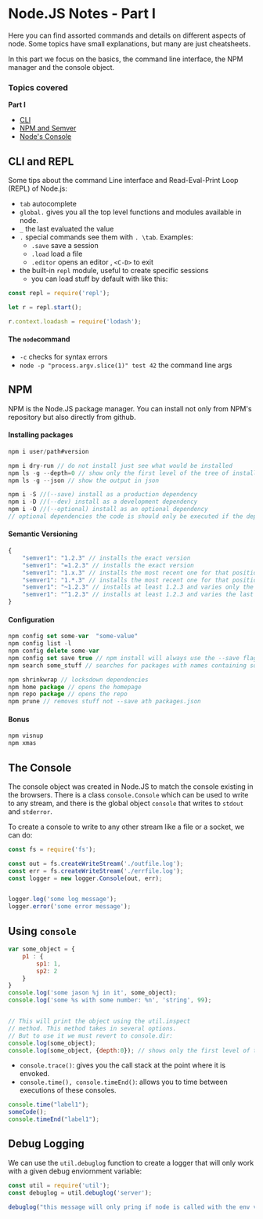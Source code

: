 # Node.JS Notes - Part I 

Here you can find assorted commands and details on different aspects of node.
Some topics have small explanations, but many are just cheatsheets.

In this part we focus on the basics, the command line interface, the NPM manager and the console object.

### Topics covered

**Part I**
* [CLI](#cli-and-repl)
* [NPM and Semver](#npm)
* [Node's Console](#the-console)



## CLI and REPL
Some tips about the command Line interface and Read-Eval-Print Loop (REPL) of Node.js:

* `tab` autocomplete 
* `global.` gives you all the top level functions and modules available in node.
* `_` the last evaluated the value 
* `.` special commands see them with `. \tab`. Examples:
    * `.save` save a session 
    * `.load` load a file
    * `.editor` opens an editor , `<C-D>` to exit 
* the built-in `repl` module, useful to create specific sessions
    * you can load stuff by default with like this:
```javascript
const repl = require('repl');

let r = repl.start();

r.context.loadash = require('lodash');
``` 


#### The `node`command 

* `-c` checks for syntax errors
* `node -p "process.argv.slice(1)" test 42` the command line args

## NPM

NPM is the Node.JS package manager.
You can install not only from NPM's repository but also  directly from github.

#### Installing packages

```javascript
npm i user/path#version
```

```javascript
npm i dry-run // do not install just see what would be installed 
npm ls -g --depth=0 // show only the first level of the tree of installed packages
npm ls -g --json // show the output in json
```

```javascript
npm i -S //(--save) install as a production dependency 
npm i -D //(--dev) install as a development dependency 
npm i -O //(--optional) install as an optional dependency 
// optional dependencies the code is should only be executed if the dependency is installed
```

#### Semantic Versioning
```javascript 
{
    "semver1": "1.2.3" // installs the exact version
    "semver1": "=1.2.3" // installs the exact version
    "semver1": "1.x.3" // installs the most recent one for that position
    "semver1": "1.*.3" // installs the most recent one for that position
    "semver1": "~1.2.3" // installs at least 1.2.3 and varies only the last level
    "semver1": "^1.2.3" // installs at least 1.2.3 and varies the last two levels
}
```

#### Configuration


```javascript
npm config set some-var  "some-value"
npm config list -l 
npm config delete some-var
npm config set save true // npm install will always use the --save flag
npm search some_stuff // searches for packages with names containing some_stuff
```


```javascript 
npm shrinkwrap // locksdown dependencies 
npm home package // opens the homepage
npm repo package // opens the repo
npm prune // removes stuff not --save ath packages.json
``` 


#### Bonus

```javascript
npm visnup
npm xmas
```

## The Console

The console object was created in Node.JS to match the console existing in the browsers.
There is a class `console.Console` which can be used to write to any stream, and there is 
the global object `console` that writes to `stdout` and `stderror`.

To create a console to write to any other stream like a file or a socket, we can do:

```javascript
const fs = require('fs');

const out = fs.createWriteStream('./outfile.log');
const err = fs.createWriteStream('./errfile.log');
const logger = new logger.Console(out, err);


logger.log('some log message');
logger.error('some error message');
```

## Using `console`

```javascript
var some_object = {
    p1 : {
        sp1: 1,
        sp2: 2
    }
}
console.log('some jason %j in it', some_object);
console.log('some %s with some number: %n', 'string', 99);


// This will print the object using the util.inspect 
// method. This method takes in several options.
// But to use it we must revert to console.dir: 
console.log(some_object);
console.log(some_object, {depth:0}); // shows only the first level of the object
```

* `console.trace()`: gives you the call stack at the point where it is envoked.
* `console.time(), console.timeEnd()`: allows you to time between executions of these consoles.
```javascript
console.time("label1");
someCode();
console.timeEnd("label1");
```
## Debug Logging
We can use the `util.debuglog` function to create a logger that will only work with a given 
debug enviornment variable:
```javascript
const util = require('util');
const debuglog = util.debuglog('server');

debuglog("this message will only pring if node is called with the env var NODE_DEBUG='server'");
```

